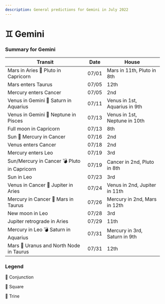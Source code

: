```yaml
---
description: General predictions for Gemini in July 2022
---
```


# ♊ Gemini

### Summary for Gemini

| Transit                                     | Date  | House                         |
| ------------------------------------------- | ----- | ----------------------------- |
| Mars in Aries 🔲 Pluto in Capricorn         | 07/01 | Mars in 11th, Pluto in 8th    |
| Mars enters Taurus                          | 07/05 | 12th                          |
| Mercury enters Cancer                       | 07/05 | 2nd                           |
| Venus in Gemini 🔺 Saturn in Aquarius       | 07/11 | Venus in 1st, Aquarius in 9th |
| Venus in Gemini 🔲 Neptune in Pisces        | 07/13 | Venus in 1st, Neptune in 10th |
| Full moon in Capricorn                      | 07/13 | 8th                           |
| Sun 🖤 Mercury in Cancer                    | 07/16 | 2nd                           |
| Venus enters Cancer                         | 07/18 | 2nd                           |
| Mercury enters Leo                          | 07/19 | 3rd                           |
| Sun/Mercury in Cancer 💣 Pluto in Capricorn | 07/19 | Cancer in 2nd, Pluto in 8th   |
| Sun in Leo                                  | 07/23 | 3rd                           |
| Venus in Cancer 🔲 Jupiter in Aries         | 07/24 | Venus in 2nd, Jupiter in 11th |
| Mercury in Cancer 🔲 Mars in Taurus         | 07/26 | Mercury in 2nd, Mars in 12th  |
| New moon in Leo                             | 07/28 | 3rd                           |
| Jupiter retrograde in Aries                 | 07/29 | 11th                          |
| Mercury in Leo 💣 Saturn in Aquarius        | 07/31 | Mercury in 3rd, Saturn in 9th |
| Mars 🖤 Uranus and North Node in Taurus     | 07/31 | 12th                          |





### Legend



🖤 Conjunction

🔲 Square

🔺 Trine
